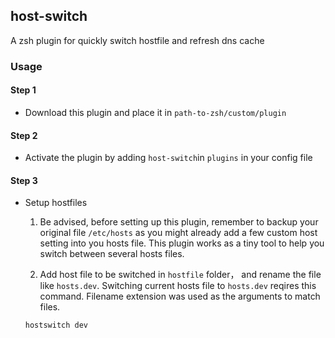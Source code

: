## host-switch
A zsh plugin for quickly switch hostfile and refresh dns cache

### Usage

#### Step 1
- Download this plugin and place it in `path-to-zsh/custom/plugin` 

#### Step 2
- Activate the plugin by adding `host-switch`in `plugins` in your config file

#### Step 3
- Setup hostfiles

	1. Be advised, before setting up this plugin, remember to backup your original file `/etc/hosts` as you might already add a few custom host setting into you hosts file. This plugin works as a tiny tool to help you switch between several hosts files.

	2. Add host file to be switched in `hostfile` folder， and rename the file like `hosts.dev`. Switching current hosts file to `hosts.dev` reqires this command. Filename extension was used as the arguments to match files.

	```sh
	hostswitch dev
	```
	
